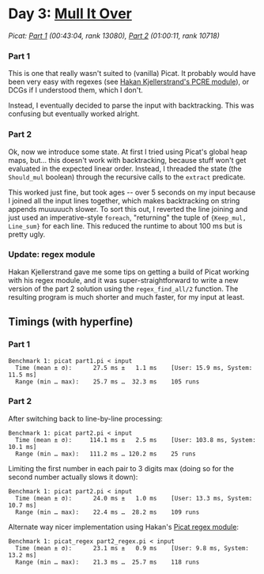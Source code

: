 # Day 3: [Mull It Over](https://adventofcode.com/2024/day/3)
*Picat: [Part 1](https://github.com/DestyNova/advent_of_code_2024/blob/main/3/part1.pi) (00:43:04, rank 13080), [Part 2](https://github.com/DestyNova/advent_of_code_2024/blob/main/3/part2.pi) (01:00:11, rank 10718)*

### Part 1

This is one that really wasn't suited to (vanilla) Picat. It probably would have been very easy with regexes (see [Hakan Kjellerstrand's PCRE module](https://github.com/hakank/picat_regex)), or DCGs if I understood them, which I don't.

Instead, I eventually decided to parse the input with backtracking. This was confusing but eventually worked alright.

### Part 2

Ok, now we introduce some state. At first I tried using Picat's global heap maps, but... this doesn't work with backtracking, because stuff won't get evaluated in the expected linear order. Instead, I threaded the state (the `Should_mul` boolean) through the recursive calls to the `extract` predicate.

This worked just fine, but took ages -- over 5 seconds on my input because I joined all the input lines together, which makes backtracking on string appends muuuuuch slower.
To sort this out, I reverted the line joining and just used an imperative-style `foreach`, "returning" the tuple of `{Keep_mul, Line_sum}` for each line. This reduced the runtime to about 100 ms but is pretty ugly.

### Update: regex module

Hakan Kjellerstrand gave me some tips on getting a build of Picat working with his regex module, and it was super-straightforward to write a new version of the part 2 solution using the `regex_find_all/2` function. The resulting program is much shorter and much faster, for my input at least.

## Timings (with hyperfine)

### Part 1

```
Benchmark 1: picat part1.pi < input
  Time (mean ± σ):      27.5 ms ±   1.1 ms    [User: 15.9 ms, System: 11.5 ms]
  Range (min … max):    25.7 ms …  32.3 ms    105 runs
```

### Part 2

After switching back to line-by-line processing:

```
Benchmark 1: picat part2.pi < input
  Time (mean ± σ):     114.1 ms ±   2.5 ms    [User: 103.8 ms, System: 10.1 ms]
  Range (min … max):   111.2 ms … 120.2 ms    25 runs
```

Limiting the first number in each pair to 3 digits max (doing so for the second number actually slows it down):

```
Benchmark 1: picat part2.pi < input
  Time (mean ± σ):      24.0 ms ±   1.0 ms    [User: 13.3 ms, System: 10.7 ms]
  Range (min … max):    22.4 ms …  28.2 ms    109 runs
```

Alternate way nicer implementation using Hakan's [Picat regex module](https://github.com/hakank/picat_regex):

```
Benchmark 1: picat_regex part2_regex.pi < input
  Time (mean ± σ):      23.1 ms ±   0.9 ms    [User: 9.8 ms, System: 13.2 ms]
  Range (min … max):    21.3 ms …  25.7 ms    118 runs
```
